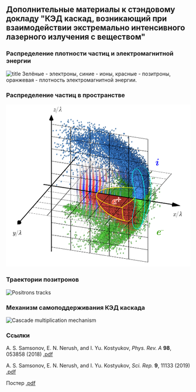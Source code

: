 ## Дополнительные материалы к стэндовому докладу "КЭД каскад, возникающий при взаимодействии экстремально интенсивного лазерного излучения с веществом"

### Распределение плотности частиц и электромагнитной энергии
![title](density_ei_optimized.gif)
Зелёные - электроны, синие - ионы, красные - позитроны, оранжевая - плотность электромагнитной энергии.

### Распределение частиц в пространстве
![title](scheme.png)

### Траектории позитронов
![Positrons tracks](tracks_optimized.gif)

### Механизм самоподдерживания КЭД каскада
![Cascade multiplication mechanism](scheme.gif)

### Ссылки
A. S. Samsonov, E. N. Nerush, and I. Yu. Kostyukov, *Phys. Rev. A* **98**, 053858 (2018) [.pdf](https://blendersamsonov.github.io/Vacuum-breakdown-files/2018%20-%20Samsonov%20-%20PRA.pdf)

A. S. Samsonov, E. N. Nerush, and I. Yu. Kostyukov, *Sci. Rep.* **9**, 11133 (2019) [.pdf](https://blendersamsonov.github.io/Vacuum-breakdown-files/2019%20-%20Samsonov%20-%20SciRep.pdf)

Постер [.pdf](https://blendersamsonov.github.io/Vacuum-breakdown-files/%D0%9F%D0%BE%D1%81%D1%82%D0%B5%D1%80_git.pdf)
